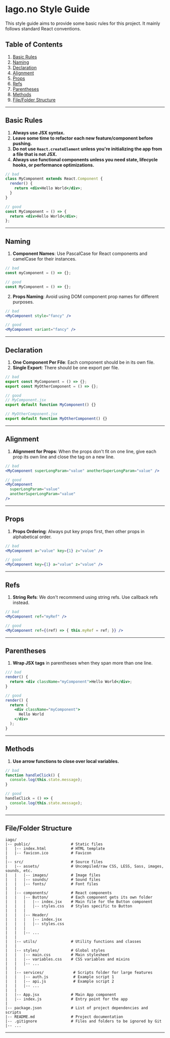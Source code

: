# Iago.no Style Guide

This style guide aims to provide some basic rules for this project. It mainly follows standard React conventions. 

## Table of Contents

1. [Basic Rules](#basic-rules)
2. [Naming](#naming)
3. [Declaration](#declaration)
4. [Alignment](#alignment)
5. [Props](#props)
6. [Refs](#refs)
7. [Parentheses](#parentheses)
8. [Methods](#methods)
9. [File/Folder Structure](#filefolder-structure)

---

## Basic Rules

1. **Always use JSX syntax.**
2. **Leave some time to refactor each new feature/component before pushing.**
3. **Do not use `React.createElement` unless you're initializing the app from a file that is not JSX.**
4. **Always use functional components unless you need state, lifecycle hooks, or performance optimizations.**

```jsx
// bad
class MyComponent extends React.Component {
  render() {
    return <div>Hello World</div>;
  }
}

// good
const MyComponent = () => {
  return <div>Hello World</div>;
};
```

---

## Naming

1. **Component Names**: Use PascalCase for React components and camelCase for their instances.

```jsx
// bad
const myComponent = () => {};

// good
const MyComponent = () => {};
```

2. **Props Naming**: Avoid using DOM component prop names for different purposes.

```jsx
// bad
<MyComponent style="fancy" />

// good
<MyComponent variant="fancy" />
```

---

## Declaration

1. **One Component Per File**: Each component should be in its own file.
2. **Single Export**: There should be one export per file.

```jsx
// bad
export const MyComponent = () => {};
export const MyOtherComponent = () => {};

// good
// MyComponent.jsx
export default function MyComponent() {}

// MyOtherComponent.jsx
export default function MyOtherComponent() {}
```

---

## Alignment

1. **Alignment for Props**: When the props don't fit on one line, give each prop its own line and close the tag on a new line.

```jsx
// bad
<MyComponent superLongParam="value" anotherSuperLongParam="value" />

// good
<MyComponent
  superLongParam="value"
  anotherSuperLongParam="value"
/>
```

---

## Props

1. **Props Ordering**: Always put key props first, then other props in alphabetical order.

```jsx
// bad
<MyComponent a="value" key={1} z="value" />

// good
<MyComponent key={1} a="value" z="value" />
```

---

## Refs

1. **String Refs**: We don't recommend using string refs. Use callback refs instead.

```jsx
// bad
<MyComponent ref="myRef" />

// good
<MyComponent ref={(ref) => { this.myRef = ref; }} />
```

---

## Parentheses

1. **Wrap JSX tags** in parentheses when they span more than one line.

```jsx
/// bad
render() {
  return <div className="myComponent">Hello World</div>;
}

// good
render() {
  return (
    <div className="myComponent">
      Hello World
    </div>
  );
}
```

---

## Methods

1. **Use arrow functions to close over local variables.**

```jsx
// bad
function handleClick() {
  console.log(this.state.message);
}

// good
handleClick = () => {
  console.log(this.state.message);
}
```

---

## File/Folder Structure

```
iago/
|-- public/                  # Static files
|   |-- index.html           # HTML template
|   |-- favicon.ico          # Favicon
|
|-- src/                     # Source files
|   |-- assets/              # Uncompiled/raw CSS, LESS, Sass, images, sounds, etc.
|   |   |-- images/          # Image files
|   |   |-- sounds/          # Sound files
|   |   |-- fonts/           # Font files
|   |
|   |-- components/          # React components
|   |   |-- Button/          # Each component gets its own folder
|   |   |   |-- index.jsx    # Main file for the Button component
|   |   |   |-- styles.css   # Styles specific to Button
|   |   |
|   |   |-- Header/
|   |   |   |-- index.jsx
|   |   |   |-- styles.css
|   |   |
|   |   |-- ...
|   |
|   |-- utils/               # Utility functions and classes
|   |
|   |-- styles/              # Global styles
|   |   |-- main.css         # Main stylesheet
|   |   |-- variables.css    # CSS variables and mixins
|   |   |-- ...
|   |  
|   |-- services/             # Scripts folder for large features
|   |   |-- auth.js           # Example script 1
|   |   |-- api.js            # Example script 2
|   |   |-- ...
|   |
|   |-- App.jsx              # Main App component
|   |-- index.js             # Entry point for the app
|
|-- package.json             # List of project dependencies and scripts
|-- README.md                # Project documentation
|-- .gitignore               # Files and folders to be ignored by Git
|-- ...

```

---
